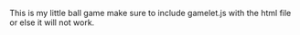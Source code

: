 This is my little ball game make sure to include gamelet.js with the html file or else it will not work.
